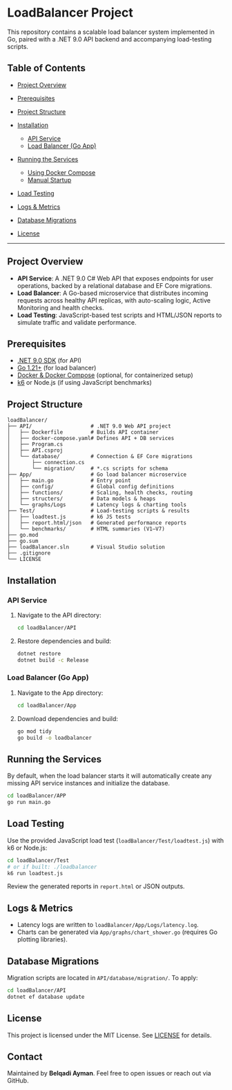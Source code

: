 # LoadBalancer Project

This repository contains a scalable load balancer system implemented in Go, paired with a .NET 9.0 API backend and accompanying load-testing scripts.

## Table of Contents

* [Project Overview](#project-overview)
* [Prerequisites](#prerequisites)
* [Project Structure](#project-structure)
* [Installation](#installation)

  * [API Service](#api-service)
  * [Load Balancer (Go App)](#load-balancer-go-app)
* [Running the Services](#running-the-services)

  * [Using Docker Compose](#using-docker-compose)
  * [Manual Startup](#manual-startup)
* [Load Testing](#load-testing)
* [Logs & Metrics](#logs--metrics)
* [Database Migrations](#database-migrations)
* [License](#license)

---

## Project Overview

* **API Service**: A .NET 9.0 C# Web API that exposes endpoints for user operations, backed by a relational database and EF Core migrations.
* **Load Balancer**: A Go-based microservice that distributes incoming requests across healthy API replicas, with auto-scaling logic, Active Monitoring and health checks.
* **Load Testing**: JavaScript-based test scripts and HTML/JSON reports to simulate traffic and validate performance.

## Prerequisites

* [.NET 9.0 SDK](https://dotnet.microsoft.com/download) (for API)
* [Go 1.21+](https://go.dev/dl/) (for load balancer)
* [Docker & Docker Compose](https://docs.docker.com/get-started/) (optional, for containerized setup)
* [k6](https://k6.io/) or Node.js (if using JavaScript benchmarks)

## Project Structure

```
loadBalancer/
├── API/                   # .NET 9.0 Web API project
│   ├── Dockerfile         # Builds API container
│   ├── docker-compose.yaml# Defines API + DB services
│   ├── Program.cs
│   ├── API.csproj
│   └── database/          # Connection & EF Core migrations
│       ├── connection.cs
│       └── migration/     # *.cs scripts for schema
├── App/                   # Go load balancer microservice
│   ├── main.go            # Entry point
│   ├── config/            # Global config definitions
│   ├── functions/         # Scaling, health checks, routing
│   ├── structers/         # Data models & heaps
│   └── graphs/Logs        # Latency logs & charting tools
├── Test/                  # Load-testing scripts & results
│   ├── loadtest.js        # k6 JS tests
│   ├── report.html/json   # Generated performance reports
│   └── benchmarks/        # HTML summaries (V1–V7)
├── go.mod
├── go.sum
├── loadBalancer.sln       # Visual Studio solution
├── .gitignore
└── LICENSE
```

## Installation

### API Service

1. Navigate to the API directory:

   ```bash
   cd loadBalancer/API
   ```
2. Restore dependencies and build:

   ```bash
   dotnet restore
   dotnet build -c Release
   ```

### Load Balancer (Go App)

1. Navigate to the App directory:

   ```bash
   cd loadBalancer/App
   ```
2. Download dependencies and build:

   ```bash
   go mod tidy
   go build -o loadbalancer
   ```

## Running the Services

By default, when the load balancer starts it will automatically create any missing API service instances and initialize the database.

```bash
cd loadBalancer/APP
go run main.go
```

## Load Testing

Use the provided JavaScript load test (`loadBalancer/Test/loadtest.js`) with k6 or Node.js:

```bash
cd loadBalancer/Test
# or if built: ./loadbalancer
k6 run loadtest.js
```

Review the generated reports in `report.html` or JSON outputs.

## Logs & Metrics

* Latency logs are written to `loadBalancer/App/Logs/latency.log`.
* Charts can be generated via `App/graphs/chart_shower.go` (requires Go plotting libraries).

## Database Migrations

Migration scripts are located in `API/database/migration/`. To apply:

```bash
cd loadBalancer/API
dotnet ef database update
```

## License

This project is licensed under the MIT License. See [LICENSE](LICENSE) for details.

## Contact

Maintained by **Belqadi Ayman**. Feel free to open issues or reach out via GitHub.

